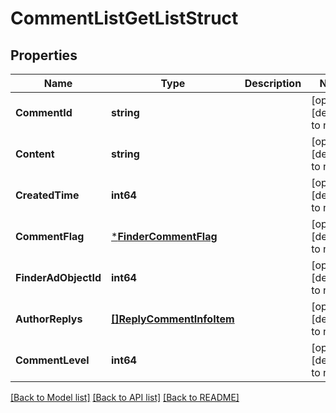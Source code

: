 # CommentListGetListStruct

## Properties
Name | Type | Description | Notes
------------ | ------------- | ------------- | -------------
**CommentId** | **string** |  | [optional] [default to null]
**Content** | **string** |  | [optional] [default to null]
**CreatedTime** | **int64** |  | [optional] [default to null]
**CommentFlag** | [***FinderCommentFlag**](FinderCommentFlag.md) |  | [optional] [default to null]
**FinderAdObjectId** | **int64** |  | [optional] [default to null]
**AuthorReplys** | [**[]ReplyCommentInfoItem**](reply_comment_info_item.md) |  | [optional] [default to null]
**CommentLevel** | **int64** |  | [optional] [default to null]

[[Back to Model list]](../README.md#documentation-for-models) [[Back to API list]](../README.md#documentation-for-api-endpoints) [[Back to README]](../README.md)


